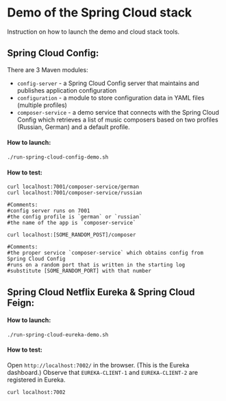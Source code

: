 Demo of the Spring Cloud stack
==
Instruction on how to launch the demo and cloud stack tools.


## Spring Cloud Config:
There are 3 Maven modules:
* `config-server` - a Spring Cloud Config server that maintains and publishes application configuration
* `configuration` - a module to store configuration data in YAML files (multiple profiles) 
* `composer-service` - a demo service that connects with the Spring Cloud Config which retrieves a list of music composers based on two profiles (Russian, German) and a default profile.

#### How to launch:
```
./run-spring-cloud-config-demo.sh
```
#### How to test:
```aidl
curl localhost:7001/composer-service/german    
curl localhost:7001/composer-service/russian 
```
```
#Comments:
#config server runs on 7001         
#the config profile is `german` or `russian`
#the name of the app is `composer-service`
```
```
curl localhost:[SOME_RANDOM_POST]/composer
```
```
#Comments:
#the proper service `composer-service` which obtains config from Spring Cloud Config
#runs on a random port that is written in the starting log
#substitute [SOME_RANDOM_PORT] with that number
```
## Spring Cloud Netflix Eureka & Spring Cloud Feign:

#### How to launch:


```
./run-spring-cloud-eureka-demo.sh
```

#### How to test:
Open `http://localhost:7002/` in the browser. (This is the Eureka dashboard.)
Observe that `EUREKA-CLIENT-1` and `EUREKA-CLIENT-2` are registered in Eureka.
```
curl localhost:7002
```


